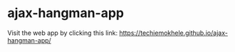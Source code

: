 # ajax-hangman-app

Visit the web app by clicking this link: https://techiemokhele.github.io/ajax-hangman-app/

